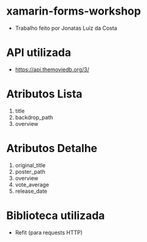 # xamarin-forms-workshop
- Trabalho feito por Jonatas Luiz da Costa
# API utilizada
- https://api.themoviedb.org/3/
# Atributos Lista
1. title
2. backdrop_path
3. overview
# Atributos Detalhe
1. original_title
2. poster_path
3. overview
4. vote_average
5. release_date
# Biblioteca utilizada
- Refit (para requests HTTP)
